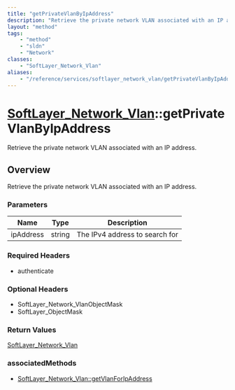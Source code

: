 ```yaml
---
title: "getPrivateVlanByIpAddress"
description: "Retrieve the private network VLAN associated with an IP address."
layout: "method"
tags:
    - "method"
    - "sldn"
    - "Network"
classes:
    - "SoftLayer_Network_Vlan"
aliases:
    - "/reference/services/softlayer_network_vlan/getPrivateVlanByIpAddress"
---
```

# [SoftLayer_Network_Vlan](/reference/services/SoftLayer_Network_Vlan)::getPrivateVlanByIpAddress

Retrieve the private network VLAN associated with an IP address.


## Overview 
Retrieve the private network VLAN associated with an IP address. 

### Parameters 
|Name | Type | Description |
| --- | --- | --- |
|ipAddress| string| The IPv4 address to search for|


### Required Headers
* authenticate

### Optional Headers
* SoftLayer_Network_VlanObjectMask
* SoftLayer_ObjectMask

### Return Values
<a href='/reference/datatypes/SoftLayer_Network_Vlan'>SoftLayer_Network_Vlan </a>


### associatedMethods

*  [SoftLayer_Network_Vlan::getVlanForIpAddress](/reference/services/SoftLayer_Network_Vlan/getVlanForIpAddress )

